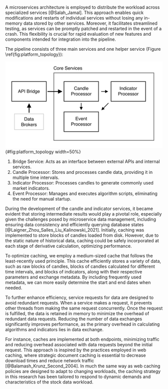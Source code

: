 A microservices architecture is employed to distribute the workload across specialized services [@Salah_Jamal]. This approach enables quick modifications and restarts of individual services without losing any in-memory data stored by other services. Moreover, it facilitates streamlined testing, as services can be promptly patched and restarted in the event of a crash. This flexibility is crucial for rapid evaluation of new features and components intended for integration into the pipeline.

The pipeline consists of three main services and one helper service (Figure \ref{fig:platform_topology}):

![An overview of the services and their dataflow directions. Core services are exposed, and are used for visualizations and evaluating the patterns.](../figures/platform_topology.png){#fig:platform_topology width=50%}

1. Bridge Service: Acts as an interface between external APIs and internal services.
2. Candle Processor: Stores and processes candle data, providing it in multiple time intervals.
3. Indicator Processor: Processes candles to generate commonly used market indicators.
4. Event Processor: Manages and executes algorithm scripts, eliminating the need for manual startup.

During the development of the candle and indicator services, it became evident that storing intermediate results would play a pivotal role, especially given the challenges posed by microservice data management, including ensuring data consistency and efficiently querying database states [@Laigner_Zhou_Salles_Liu_Kalinowski_2021]. Initially, caching was implemented to store blocks of candles loaded from disk. However, due to the static nature of historical data, caching could be safely incorporated at each stage of derivative calculation, optimizing performance.

To optimize caching, we employ a medium-sized cache that follows the least-recently used principle. This cache efficiently stores a variety of data, such as raw blocks of candles, blocks of candles calculated for different time intervals, and blocks of indicators, along with their respective parameters and exchange metadata. By including frequently used metadata, we can more easily determine the start and end dates when needed.

To further enhance efficiency, service requests for data are designed to avoid redundant requests. When a service makes a request, it prevents other threads from making the same request concurrently. Once the request is fulfilled, the data is retained in memory to minimize the overhead of redundant data requests. Reducing the number of data exchanges significantly improves performance, as the primary overhead in calculating algorithms and indicators lies in data exchange.

For instance, caches are implemented at both endpoints, minimizing traffic and reducing overhead associated with data requests beyond the initial request. This approach is inspired by the practices employed in web caching, where strategic document caching is essential to decrease download times and reduce network traffic [@Balamash_Krunz_Second_2004]. In much the same way as web caching policies are designed to adapt to changing workloads, the caching strategy in this research has been tailored to respond to dynamic demands and characteristics of the stock data workload.